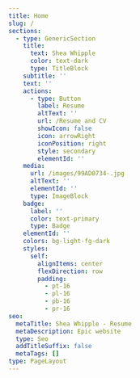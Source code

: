 ```yaml
---
title: Home
slug: /
sections:
  - type: GenericSection
    title:
      text: Shea Whipple
      color: text-dark
      type: TitleBlock
    subtitle: ''
    text: ''
    actions:
      - type: Button
        label: Resume
        altText: ''
        url: /Resume and CV
        showIcon: false
        icon: arrowRight
        iconPosition: right
        style: secondary
        elementId: ''
    media:
      url: /images/99AD0734-.jpg
      altText: ''
      elementId: ''
      type: ImageBlock
    badge:
      label: ''
      color: text-primary
      type: Badge
    elementId: ''
    colors: bg-light-fg-dark
    styles:
      self:
        alignItems: center
        flexDirection: row
        padding:
          - pt-16
          - pl-16
          - pb-16
          - pr-16
seo:
  metaTitle: Shea Whipple - Resume
  metaDescription: Epic website
  type: Seo
  addTitleSuffix: false
  metaTags: []
type: PageLayout
---
```

